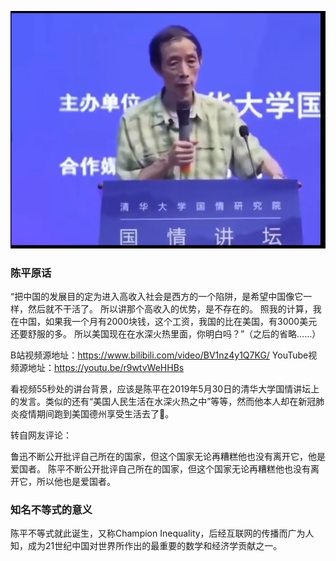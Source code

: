 ![image](https://raw.githubusercontent.com/Daniel-zb/run/main/%E5%BC%A0%E7%BB%B4%E4%B8%BA%E9%99%88%E5%B9%B3%E6%9B%B9%E4%B8%B0%E6%B3%BD%E7%AD%89%E7%9F%A5%E5%90%8D%E8%A8%80%E8%AE%BA%E6%94%B6%E9%9B%86/%E9%99%88%E5%B9%B3/%E9%99%88%E5%B9%B3%E6%BC%94%E8%AE%B2%E7%8E%B0%E5%9C%BA%E5%9B%BE.jpg)

### 陈平原话

“把中国的发展目的定为进入高收入社会是西方的一个陷阱，是希望中国像它一样，然后就不干活了。
所以讲那个高收入的优势，是不存在的。
照我的计算，我在中国，如果我一个月有2000块钱，这个工资，我国的比在美国，有3000美元还要舒服的多。
所以美国现在在水深火热里面，你明白吗？”（之后的省略……）

B站视频源地址：https://www.bilibili.com/video/BV1nz4y1Q7KG/
YouTube视频源地址：https://youtu.be/r9wtvWeHHBs

看视频55秒处的讲台背景，应该是陈平在2019年5月30日的清华大学国情讲坛上的发言。类似的还有“美国人民生活在水深火热之中”等等，然而他本人却在新冠肺炎疫情期间跑到美国德州享受生活去了🤣。

转自网友评论：

鲁迅不断公开批评自己所在的国家，但这个国家无论再糟糕他也没有离开它，他是爱国者。
陈平不断公开批评自己所在的国家，但这个国家无论再糟糕他也没有离开它，所以他也是爱国者。

### 知名不等式的意义

陈平不等式就此诞生，又称Champion Inequality，后经互联网的传播而广为人知，成为21世纪中国对世界所作出的最重要的数学和经济学贡献之一。
